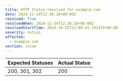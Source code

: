 ```yaml
---
title: HTTP Status resolved for example.com
date: 2024-11-24T12:30:10+00:00Z
resolved: True
resolvedWhen: 2024-11-24T12:30:10+00:00Z
resolvedStartTime: 2024-10-25T21:09:43.191474+00:00
severity: notice
affected:
  - example.com
section: issue
---
```


| Expected Statuses | Actual Status  |
|-------------------|----------------|
| 200, 301, 302 | 200 |
